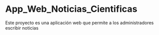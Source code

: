 # App_Web_Noticias_Cientificas
Este proyecto es una aplicación web que permite a los administradores escribir noticias
